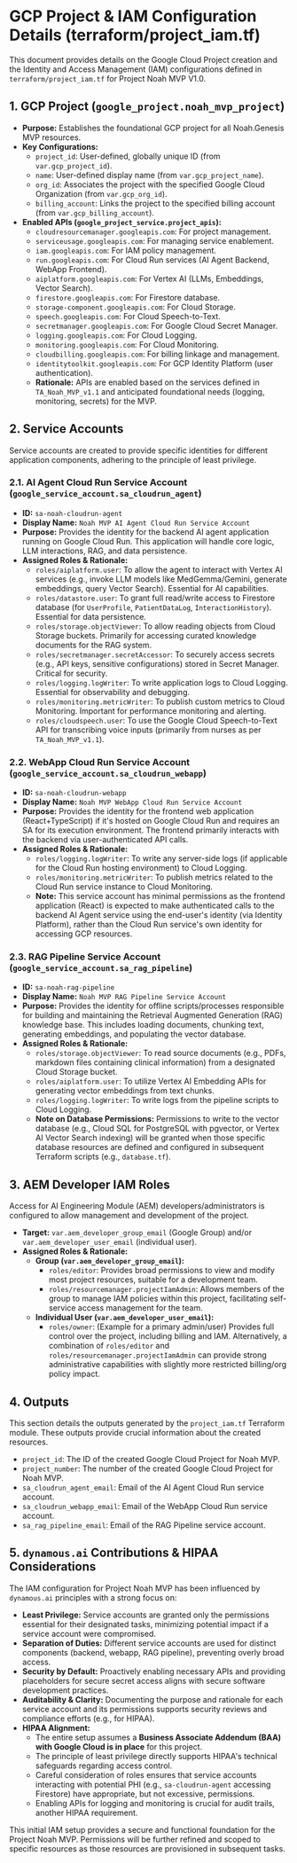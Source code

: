 # GCP Project & IAM Configuration Details (terraform/project_iam.tf)

This document provides details on the Google Cloud Project creation and the Identity and Access Management (IAM) configurations defined in `terraform/project_iam.tf` for Project Noah MVP V1.0.

## 1. GCP Project (`google_project.noah_mvp_project`)

*   **Purpose:** Establishes the foundational GCP project for all Noah.Genesis MVP resources.
*   **Key Configurations:**
    *   `project_id`: User-defined, globally unique ID (from `var.gcp_project_id`).
    *   `name`: User-defined display name (from `var.gcp_project_name`).
    *   `org_id`: Associates the project with the specified Google Cloud Organization (from `var.gcp_org_id`).
    *   `billing_account`: Links the project to the specified billing account (from `var.gcp_billing_account`).
*   **Enabled APIs (`google_project_service.project_apis`):**
    *   `cloudresourcemanager.googleapis.com`: For project management.
    *   `serviceusage.googleapis.com`: For managing service enablement.
    *   `iam.googleapis.com`: For IAM policy management.
    *   `run.googleapis.com`: For Cloud Run services (AI Agent Backend, WebApp Frontend).
    *   `aiplatform.googleapis.com`: For Vertex AI (LLMs, Embeddings, Vector Search).
    *   `firestore.googleapis.com`: For Firestore database.
    *   `storage-component.googleapis.com`: For Cloud Storage.
    *   `speech.googleapis.com`: For Cloud Speech-to-Text.
    *   `secretmanager.googleapis.com`: For Google Cloud Secret Manager.
    *   `logging.googleapis.com`: For Cloud Logging.
    *   `monitoring.googleapis.com`: For Cloud Monitoring.
    *   `cloudbilling.googleapis.com`: For billing linkage and management.
    *   `identitytoolkit.googleapis.com`: For GCP Identity Platform (user authentication).
    *   **Rationale:** APIs are enabled based on the services defined in `TA_Noah_MVP_v1.1` and anticipated foundational needs (logging, monitoring, secrets) for the MVP.

## 2. Service Accounts

Service accounts are created to provide specific identities for different application components, adhering to the principle of least privilege.

### 2.1. AI Agent Cloud Run Service Account (`google_service_account.sa_cloudrun_agent`)

*   **ID:** `sa-noah-cloudrun-agent`
*   **Display Name:** `Noah MVP AI Agent Cloud Run Service Account`
*   **Purpose:** Provides the identity for the backend AI agent application running on Google Cloud Run. This application will handle core logic, LLM interactions, RAG, and data persistence.
*   **Assigned Roles & Rationale:**
    *   `roles/aiplatform.user`: To allow the agent to interact with Vertex AI services (e.g., invoke LLM models like MedGemma/Gemini, generate embeddings, query Vector Search). Essential for AI capabilities.
    *   `roles/datastore.user`: To grant full read/write access to Firestore database (for `UserProfile`, `PatientDataLog`, `InteractionHistory`). Essential for data persistence.
    *   `roles/storage.objectViewer`: To allow reading objects from Cloud Storage buckets. Primarily for accessing curated knowledge documents for the RAG system.
    *   `roles/secretmanager.secretAccessor`: To securely access secrets (e.g., API keys, sensitive configurations) stored in Secret Manager. Critical for security.
    *   `roles/logging.logWriter`: To write application logs to Cloud Logging. Essential for observability and debugging.
    *   `roles/monitoring.metricWriter`: To publish custom metrics to Cloud Monitoring. Important for performance monitoring and alerting.
    *   `roles/cloudspeech.user`: To use the Google Cloud Speech-to-Text API for transcribing voice inputs (primarily from nurses as per `TA_Noah_MVP_v1.1`).

### 2.2. WebApp Cloud Run Service Account (`google_service_account.sa_cloudrun_webapp`)

*   **ID:** `sa-noah-cloudrun-webapp`
*   **Display Name:** `Noah MVP WebApp Cloud Run Service Account`
*   **Purpose:** Provides the identity for the frontend web application (React+TypeScript) if it's hosted on Google Cloud Run and requires an SA for its execution environment. The frontend primarily interacts with the backend via user-authenticated API calls.
*   **Assigned Roles & Rationale:**
    *   `roles/logging.logWriter`: To write any server-side logs (if applicable for the Cloud Run hosting environment) to Cloud Logging.
    *   `roles/monitoring.metricWriter`: To publish metrics related to the Cloud Run service instance to Cloud Monitoring.
    *   **Note:** This service account has minimal permissions as the frontend application (React) is expected to make authenticated calls to the backend AI Agent service using the end-user's identity (via Identity Platform), rather than the Cloud Run service's own identity for accessing GCP resources.

### 2.3. RAG Pipeline Service Account (`google_service_account.sa_rag_pipeline`)

*   **ID:** `sa-noah-rag-pipeline`
*   **Display Name:** `Noah MVP RAG Pipeline Service Account`
*   **Purpose:** Provides the identity for offline scripts/processes responsible for building and maintaining the Retrieval Augmented Generation (RAG) knowledge base. This includes loading documents, chunking text, generating embeddings, and populating the vector database.
*   **Assigned Roles & Rationale:**
    *   `roles/storage.objectViewer`: To read source documents (e.g., PDFs, markdown files containing clinical information) from a designated Cloud Storage bucket.
    *   `roles/aiplatform.user`: To utilize Vertex AI Embedding APIs for generating vector embeddings from text chunks.
    *   `roles/logging.logWriter`: To write logs from the pipeline scripts to Cloud Logging.
    *   **Note on Database Permissions:** Permissions to write to the vector database (e.g., Cloud SQL for PostgreSQL with pgvector, or Vertex AI Vector Search indexing) will be granted when those specific database resources are defined and configured in subsequent Terraform scripts (e.g., `database.tf`).

## 3. AEM Developer IAM Roles

Access for AI Engineering Module (AEM) developers/administrators is configured to allow management and development of the project.

*   **Target:** `var.aem_developer_group_email` (Google Group) and/or `var.aem_developer_user_email` (individual user).
*   **Assigned Roles & Rationale:**
    *   **Group (`var.aem_developer_group_email`):**
        *   `roles/editor`: Provides broad permissions to view and modify most project resources, suitable for a development team.
        *   `roles/resourcemanager.projectIamAdmin`: Allows members of the group to manage IAM policies within this project, facilitating self-service access management for the team.
    *   **Individual User (`var.aem_developer_user_email`):**
        *   `roles/owner`: (Example for a primary admin/user) Provides full control over the project, including billing and IAM. Alternatively, a combination of `roles/editor` and `roles/resourcemanager.projectIamAdmin` can provide strong administrative capabilities with slightly more restricted billing/org policy impact.

## 4. Outputs

This section details the outputs generated by the `project_iam.tf` Terraform module. These outputs provide crucial information about the created resources.

*   `project_id`: The ID of the created Google Cloud Project for Noah MVP.
*   `project_number`: The number of the created Google Cloud Project for Noah MVP.
*   `sa_cloudrun_agent_email`: Email of the AI Agent Cloud Run service account.
*   `sa_cloudrun_webapp_email`: Email of the WebApp Cloud Run service account.
*   `sa_rag_pipeline_email`: Email of the RAG Pipeline service account.

## 5. `dynamous.ai` Contributions & HIPAA Considerations

The IAM configuration for Project Noah MVP has been influenced by `dynamous.ai` principles with a strong focus on:

*   **Least Privilege:** Service accounts are granted only the permissions essential for their designated tasks, minimizing potential impact if a service account were compromised.
*   **Separation of Duties:** Different service accounts are used for distinct components (backend, webapp, RAG pipeline), preventing overly broad access.
*   **Security by Default:** Proactively enabling necessary APIs and providing placeholders for secure secret access aligns with secure software development practices.
*   **Auditability & Clarity:** Documenting the purpose and rationale for each service account and its permissions supports security reviews and compliance efforts (e.g., for HIPAA).
*   **HIPAA Alignment:**
    *   The entire setup assumes a **Business Associate Addendum (BAA) with Google Cloud is in place** for this project.
    *   The principle of least privilege directly supports HIPAA's technical safeguards regarding access control.
    *   Careful consideration of roles ensures that service accounts interacting with potential PHI (e.g., `sa-cloudrun-agent` accessing Firestore) have appropriate, but not excessive, permissions.
    *   Enabling APIs for logging and monitoring is crucial for audit trails, another HIPAA requirement.

This initial IAM setup provides a secure and functional foundation for the Project Noah MVP. Permissions will be further refined and scoped to specific resources as those resources are provisioned in subsequent tasks.
